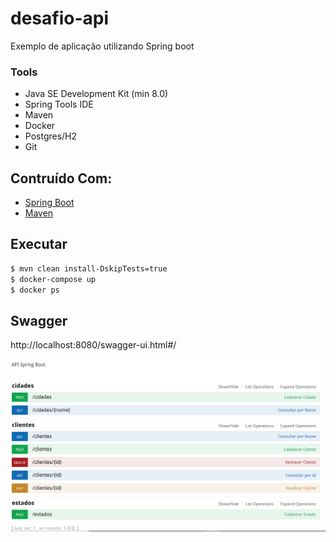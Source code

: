 
# desafio-api

Exemplo de aplicação utilizando Spring boot

### Tools

- Java SE Development Kit (min 8.0)
- Spring Tools IDE
- Maven
- Docker
- Postgres/H2
- Git

## Contruído Com:

- [Spring Boot](https://spring.io/projects/spring-boot)
- [Maven](https://maven.apache.org/)

## Executar

```sh
$ mvn clean install-DskipTests=true
$ docker-compose up
$ docker ps
```

## Swagger

http://localhost:8080/swagger-ui.html#/

<img src="img/api.PNG">


